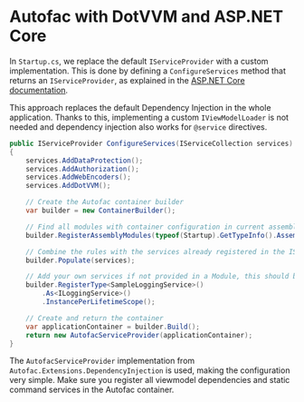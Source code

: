 # Autofac with DotVVM and ASP.NET Core

In `Startup.cs`, we replace the default `IServiceProvider` with a custom implementation.
This is done by defining a `ConfigureServices` method that returns an `IServiceProvider`, as explained in the [ASP.NET Core documentation](https://docs.microsoft.com/en-us/aspnet/core/fundamentals/dependency-injection?view=aspnetcore-2.1#default-service-container-replacement).

This approach replaces the default Dependency Injection in the whole application. Thanks to this, implementing a custom `IViewModelLoader` is not needed and dependency injection also works for `@service` directives.

```cs
public IServiceProvider ConfigureServices(IServiceCollection services)
{
    services.AddDataProtection();
    services.AddAuthorization();
    services.AddWebEncoders();
    services.AddDotVVM();

    // Create the Autofac container builder
    var builder = new ContainerBuilder();

    // Find all modules with container configuration in current assembly
    builder.RegisterAssemblyModules(typeof(Startup).GetTypeInfo().Assembly);

    // Combine the rules with the services already registered in the IServiceCollection
    builder.Populate(services);

    // Add your own services if not provided in a Module, this should be done after Populate
    builder.RegisterType<SampleLoggingService>()
        .As<ILoggingService>()
        .InstancePerLifetimeScope();

    // Create and return the container
    var applicationContainer = builder.Build();
    return new AutofacServiceProvider(applicationContainer);
}
```

The `AutofacServiceProvider` implementation from `Autofac.Extensions.DependencyInjection` is used, making the configuration very simple. Make sure you register all viewmodel dependencies and static command services in the Autofac container.
